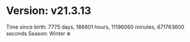 # Version: v21.3.13
Time since birth: 7775 days, 186601 hours, 11196060 minutes, 671763600 seconds
Season: Winter ❄️
